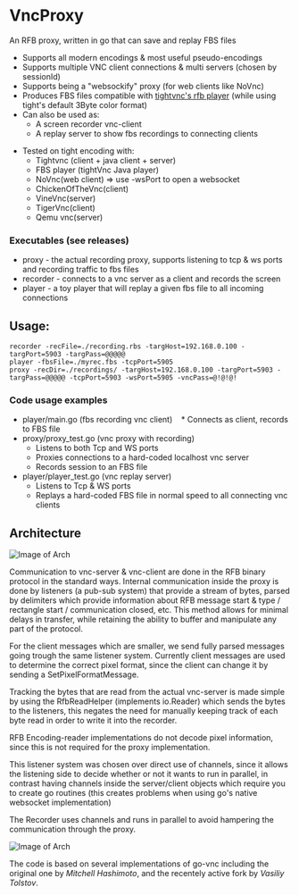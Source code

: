 # VncProxy
An RFB proxy, written in go that can save and replay FBS files
* Supports all modern encodings & most useful pseudo-encodings
* Supports multiple VNC client connections & multi servers (chosen by sessionId)
* Supports being a "websockify" proxy (for web clients like NoVnc)
* Produces FBS files compatible with [tightvnc's rfb player](https://www.tightvnc.com/rfbplayer.php) (while using tight's default 3Byte color format)
* Can also be used as:
    * A screen recorder vnc-client
    * A replay server to show fbs recordings to connecting clients 
    
- Tested on tight encoding with:
    - Tightvnc (client + java client + server)
    - FBS player (tightVnc Java player)
    - NoVnc(web client) => use -wsPort to open a websocket
    - ChickenOfTheVnc(client)
    - VineVnc(server)
    - TigerVnc(client)
    - Qemu vnc(server) 


### Executables (see releases)
* proxy - the actual recording proxy, supports listening to tcp & ws ports and recording traffic to fbs files
* recorder - connects to a vnc server as a client and records the screen
* player - a toy player that will replay a given fbs file to all incoming connections

## Usage:
    recorder -recFile=./recording.rbs -targHost=192.168.0.100 -targPort=5903 -targPass=@@@@@
    player -fbsFile=./myrec.fbs -tcpPort=5905
    proxy -recDir=./recordings/ -targHost=192.168.0.100 -targPort=5903 -targPass=@@@@@ -tcpPort=5903 -wsPort=5905 -vncPass=@!@!@!

### Code usage examples
* player/main.go (fbs recording vnc client) 
    * Connects as client, records to FBS file
* proxy/proxy_test.go (vnc proxy with recording)
    * Listens to both Tcp and WS ports
    * Proxies connections to a hard-coded localhost vnc server
    * Records session to an FBS file
* player/player_test.go (vnc replay server)
    * Listens to Tcp & WS ports
    * Replays a hard-coded FBS file in normal speed to all connecting vnc clients

## **Architecture**

![Image of Arch](https://github.com/amitbet/vncproxy/blob/master/architecture/proxy-arch.png?raw=true)

Communication to vnc-server & vnc-client are done in the RFB binary protocol in the standard ways.
Internal communication inside the proxy is done by listeners (a pub-sub system) that provide a stream of bytes, parsed by delimiters which provide information about RFB message start & type / rectangle start / communication closed, etc.
This method allows for minimal delays in transfer, while retaining the ability to buffer and manipulate any part of the protocol.

For the client messages which are smaller, we send fully parsed messages going trough the same listener system.
Currently client messages are used to determine the correct pixel format, since the client can change it by sending a SetPixelFormatMessage.

Tracking the bytes that are read from the actual vnc-server is made simple by using the RfbReadHelper (implements io.Reader) which sends the bytes to the listeners, this negates the need for manually keeping track of each byte read in order to write it into the recorder.

RFB Encoding-reader implementations do not decode pixel information, since this is not required for the proxy implementation.


This listener system was chosen over direct use of channels, since it allows the listening side to decide whether or not it wants to run in parallel, in contrast having channels inside the server/client objects which require you to create go routines (this creates problems when using go's native websocket implementation)

The Recorder uses channels and runs in parallel to avoid hampering the communication through the proxy.


![Image of Arch](https://github.com/amitbet/vncproxy/blob/master/architecture/player-arch.png?raw=true)

The code is based on several implementations of go-vnc including the original one by *Mitchell Hashimoto*, and the recentely active fork by *Vasiliy Tolstov*.
